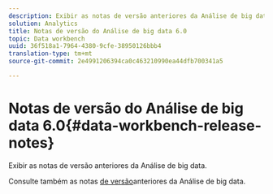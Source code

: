 ```yaml
---
description: Exibir as notas de versão anteriores da Análise de big data.
solution: Analytics
title: Notas de versão do Análise de big data 6.0
topic: Data workbench
uuid: 36f518a1-7964-4380-9cfe-38950126bbb4
translation-type: tm+mt
source-git-commit: 2e4991206394ca0c463210990ea44dfb700341a5

---
```



# Notas de versão do Análise de big data 6.0{#data-workbench-release-notes}

Exibir as notas de versão anteriores da Análise de big data.

Consulte também as notas [de versão](https://docs.adobe.com/content/help/en/data-workbench/using/release-notes/c-release-notes-insight-600.html)anteriores da Análise de big data.
